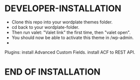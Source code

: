 # DEVELOPER-INSTALLATION

- Clone this repo into your wordplate themes folder.
- cd back to your wordplate-folder.
- Then run valet: "Valet link" the first time, then "valet open".
- You should now be able to activate this theme in /wp-admin.
-

Plugins:
install Advanced Custom Fields.
install ACF to REST API.

# END OF INSTALLATION
